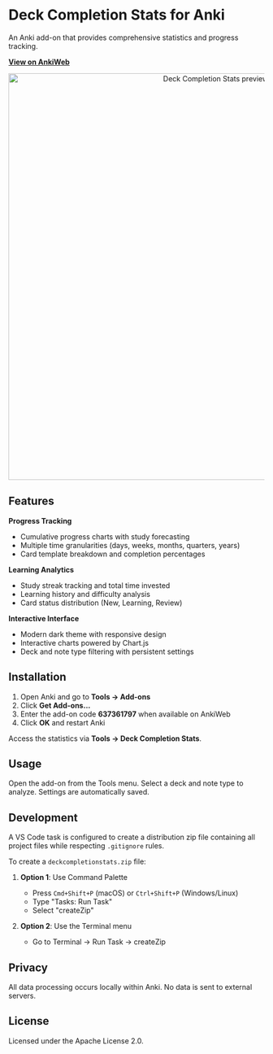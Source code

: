 # Deck Completion Stats for Anki

An Anki add-on that provides comprehensive statistics and progress tracking.

**[View on AnkiWeb](https://ankiweb.net/shared/info/637361797?cb=1757193469006)**

<div align="center">
    <a href="https://ankiweb.net/shared/info/637361797?cb=1757193469006">
        <img src="https://i.imgur.com/MKHa15c.jpeg" width="800" alt="Deck Completion Stats preview"/>
    </a>
</div>

## Features

**Progress Tracking**
- Cumulative progress charts with study forecasting
- Multiple time granularities (days, weeks, months, quarters, years)
- Card template breakdown and completion percentages

**Learning Analytics** 
- Study streak tracking and total time invested
- Learning history and difficulty analysis
- Card status distribution (New, Learning, Review)

**Interactive Interface**
- Modern dark theme with responsive design
- Interactive charts powered by Chart.js
- Deck and note type filtering with persistent settings

## Installation

1. Open Anki and go to **Tools → Add-ons**
2. Click **Get Add-ons...**
3. Enter the add-on code **637361797** when available on AnkiWeb
4. Click **OK** and restart Anki

Access the statistics via **Tools → Deck Completion Stats**.

## Usage

Open the add-on from the Tools menu. Select a deck and note type to analyze. Settings are automatically saved.

## Development

A VS Code task is configured to create a distribution zip file containing all project files while respecting `.gitignore` rules.

To create a `deckcompletionstats.zip` file:

1. **Option 1**: Use Command Palette
   - Press `Cmd+Shift+P` (macOS) or `Ctrl+Shift+P` (Windows/Linux)
   - Type "Tasks: Run Task"
   - Select "createZip"

2. **Option 2**: Use the Terminal menu
   - Go to Terminal → Run Task → createZip

## Privacy

All data processing occurs locally within Anki. No data is sent to external servers.

## License

Licensed under the Apache License 2.0.
